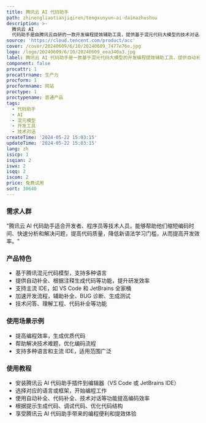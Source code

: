```yaml
---
title: 腾讯云 AI 代码助手
path: zhinengliaotianjiqiren/tengxunyun-ai-daimazhushou
description: >-
  腾讯云 AI
  代码助手是由腾讯云自研的一款开发编程提效辅助工具，提供基于混元代码大模型的技术对话、代码补全、代码诊断和优化等能力，帮助开发者生成优质代码、解决技术难题，提升编码效率。
source: 'https://cloud.tencent.com/product/acc'
cover: /cover/20240609/6/10/20240609_7477e76e.jpg
logo: /logo/20240609/6/10/20240609_eea340a3.jpg
label: 腾讯云 AI 代码助手是一款基于混元代码大模型的开发编程提效辅助工具，提供自动补全、代码生成、技术对话等功能。
component: false
procattr: 1
procattrname: 生产力
procform: 1
procformname: 网站
proctype: 1
proctypename: 普通产品
tags:
  - 代码助手
  - AI
  - 混元模型
  - 开发工具
  - 技术对话
createTime: '2024-05-22 15:03:15'
updateTime: '2024-05-22 15:03:15'
lang: zh
isicp: 1
isqian: 2
iswx: 2
isqq: 2
iscom: 2
price: 免费试用
sort: 30640
---
```




### 需求人群
"腾讯云 AI 代码助手适合开发者、程序员等技术人员，能够帮助他们缩短编码时间、快速分析和解决问题，提高代码质量，降低新语法学习门槛，从而提高开发效率。"

### 产品特色
* 基于腾讯混元代码模型，支持多种语言
* 提供自动补全、根据注释生成代码等功能，提升研发效率
* 支持主流 IDE，如 VS Code 和 JetBrains 全家桶
* 加速开发流程，辅助补全、BUG 诊断、生成测试
* 技术问答、理解工程、代码补全等功能

### 使用场景示例
* 提高编程效率，生成优质代码
* 帮助解决技术难题，优化编码流程
* 支持多种语言和主流 IDE，适用范围广泛

### 使用教程
* 安装腾讯云 AI 代码助手插件到编辑器（VS Code 或 JetBrains IDE）
* 选择对应的语言或框架，开始编程工作
* 使用自动补全、代码补全、技术对话等功能提高编码效率
* 根据提示生成代码、调试代码、优化代码结构
* 享受腾讯云 AI 代码助手带来的编程便利和提效体验

  
